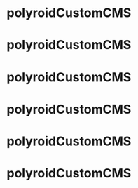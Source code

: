 # polyroidCustomCMS
# polyroidCustomCMS
# polyroidCustomCMS
# polyroidCustomCMS
# polyroidCustomCMS
# polyroidCustomCMS
